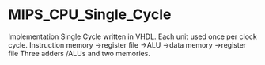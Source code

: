 # MIPS_CPU_Single_Cycle
Implementation Single Cycle written in VHDL. 
Each unit used once per clock cycle. 
Instruction memory →register file →ALU →data memory →register file Three adders /ALUs and two memories.
